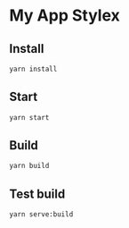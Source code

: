 # My App Stylex

## Install

```sh
yarn install
```

## Start

```sh
yarn start
```

## Build

```sh
yarn build
```

## Test build

```sh
yarn serve:build
```
